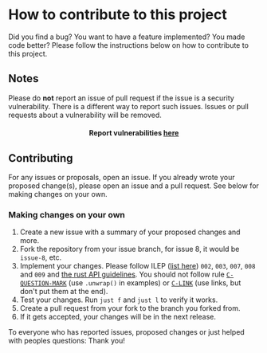 # How to contribute to this project

Did you find a bug? You want to have a feature implemented? You made code better?
Please follow the instructions below on how to contribute to this project.

## Notes

Please do **not** report an issue of pull request if the issue is a security vulnerability.
There is a different way to report such issues. Issues or pull requests about a vulnerability will be removed.

<div style="text-align: center">
<h4>Report vulnerabilities <a href="https://github.com/I-Language-Development/I-language-rust/security/advisories/new">here</a></h4>
</div>

## Contributing

For any issues or proposals, open an issue. If you already wrote your proposed change(s), please open an issue
and a pull request. See below for making changes on your own.

### Making changes on your own

1. Create a new issue with a summary of your proposed changes and more.
2. Fork the repository from your issue branch, for issue 8, it would be `issue-8`, etc.
3. Implement your changes. Please follow ILEP ([list here](https://github.com/I-Language-Development/I-Language-Enhancement-Proposals)) `002`, `003`, `007`, `008` and `009` and [the rust API guidelines](https://rust-lang.github.io/api-guidelines/). You should not follow rule [`C-QUESTION-MARK`](https://rust-lang.github.io/api-guidelines/documentation.html#c-question-mark) (use `.unwrap()` in examples) or [`C-LINK`](https://rust-lang.github.io/api-guidelines/documentation.html#c-link) (use links, but don't put them at the end).
4. Test your changes. Run `just f` and `just l` to verify it works.
5. Create a pull request from your fork to the branch you forked from.
6. If it gets accepted, your changes will be in the next release.

To everyone who has reported issues, proposed changes or just helped with peoples questions: Thank you!
